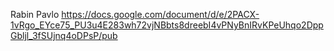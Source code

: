 Rabin Pavlo
https://docs.google.com/document/d/e/2PACX-1vRgo_EYce75_PU3u4E283wh72vjNBbts8dreebI4vPNyBnIRvKPeUhqo2DppGbljl_3fSUjnq4oDPsP/pub

